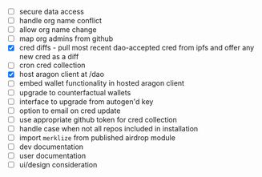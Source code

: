 - [ ] secure data access
- [ ] handle org name conflict
- [ ] allow org name change
- [ ] map org admins from github
- [x] cred diffs - pull most recent dao-accepted cred from ipfs and offer any new cred as a diff
- [ ] cron cred collection
- [x] host aragon client at /dao
- [ ] embed wallet functionality in hosted aragon client
- [ ] upgrade to counterfactual wallets
- [ ] interface to upgrade from autogen'd key
- [ ] option to email on cred update
- [ ] use appropriate github token for cred collection
- [ ] handle case when not all repos included in installation
- [ ] import `merklize` from published airdrop module
- [ ] dev documentation
- [ ] user documentation
- [ ] ui/design consideration
